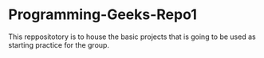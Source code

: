# Programming-Geeks-Repo1
This reppositotory is to house the basic projects that is going to be used as starting practice for the group.
